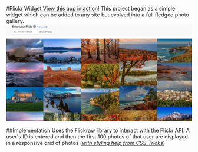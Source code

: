 #Flickr Widget
[View this app in action](https://secure-refuge-22481.herokuapp.com/)! This project began as a simple widget which can be added to any site but evolved into a full fledged photo gallery. 
![Alt text](https://github.com/sco-bo/flickr_widget/blob/master/Flickr_screenshot.png?raw=true)

##Implementation
Uses the Flickraw library to interact with the Flickr API. A user's ID is entered and then the first 100 photos of that user are displayed in a responsive grid of photos (*[with styling help from CSS-Tricks](https://css-tricks.com/seamless-responsive-photo-grid/)*) 

